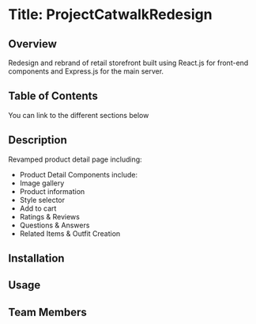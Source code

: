 # Title: ProjectCatwalkRedesign

## Overview
Redesign and rebrand of retail storefront built using React.js for front-end components and Express.js for the main server.

## Table of Contents
You can link to the different sections below

## Description
Revamped product detail page including:
* Product Detail Components include:
* Image gallery 
* Product information
* Style selector
* Add to cart
* Ratings & Reviews
* Questions & Answers
* Related Items & Outfit Creation

## Installation
## Usage 

## Team Members

